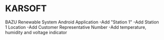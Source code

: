 # KARSOFT
BAZU Renewable System Android Application
-Add "Station 1"
-Add Station 1 Location
-Add Customer Representative Number
-Add temperature, humidity and voltage indicator
